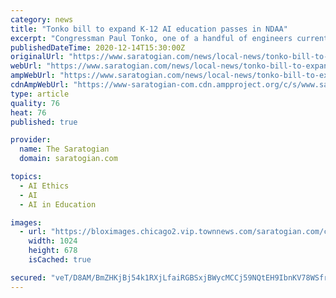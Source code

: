 ```yaml
---
category: news
title: "Tonko bill to expand K-12 AI education passes in NDAA"
excerpt: "Congressman Paul Tonko, one of a handful of engineers currently serving in Congress, announced his Artificial Intelligence Education Act has passed the House as part of this year’s"
publishedDateTime: 2020-12-14T15:30:00Z
originalUrl: "https://www.saratogian.com/news/local-news/tonko-bill-to-expand-k-12-ai-education-passes-in-ndaa/article_54ccefa4-3a41-11eb-a1ea-a729bf440399.html"
webUrl: "https://www.saratogian.com/news/local-news/tonko-bill-to-expand-k-12-ai-education-passes-in-ndaa/article_54ccefa4-3a41-11eb-a1ea-a729bf440399.html"
ampWebUrl: "https://www.saratogian.com/news/local-news/tonko-bill-to-expand-k-12-ai-education-passes-in-ndaa/article_54ccefa4-3a41-11eb-a1ea-a729bf440399.amp.html"
cdnAmpWebUrl: "https://www-saratogian-com.cdn.ampproject.org/c/s/www.saratogian.com/news/local-news/tonko-bill-to-expand-k-12-ai-education-passes-in-ndaa/article_54ccefa4-3a41-11eb-a1ea-a729bf440399.amp.html"
type: article
quality: 76
heat: 76
published: true

provider:
  name: The Saratogian
  domain: saratogian.com

topics:
  - AI Ethics
  - AI
  - AI in Education

images:
  - url: "https://bloximages.chicago2.vip.townnews.com/saratogian.com/content/tncms/assets/v3/editorial/e/ee/eee4a3e4-445f-11ea-90a2-1b4c80ce84f5/5e347ffcdaa11.image.jpg?resize=1024%2C678"
    width: 1024
    height: 678
    isCached: true

secured: "veT/D8AM/BmZHKjBj54k1RXjLfaiRGBSxjBWycMCCj59NQtEH9IbnKV78WSfrjfeWucZw4n/N2/MQxsvFfq33AN6ZzT2joW4alTfkAEBSunfado7ouv/FoeT8BTqDXftLf55SZ0k8cn3/6g2Q+px9vT/f640lK5eCecAnUvFoXwx2RdliU0l9OrGYfyTa3Ix+rlenSBrxiEwVDq+ALg3BPUgUb8PjYF0kacWYq0AgnQz9xgMKhX5dyyGB6NA4B+oBBDIQHN3iae5UxUxEBSZB4sjwSdbRdV+gzpkdqTs3eNrhL7U/vRuQ8C6oeCEEwZva1iARn7i/4kZZlnbJ7OZWvy7c+7vm+5JuIK9XJEkMUY=;bANzoodYrPaMgf+orHDU7A=="
---
```


